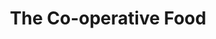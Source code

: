 ---
title: "The Co-operative Food"
url: /fareham/the-co-operative-food-gudge-heath-lane/
shop: Supermarkt
---